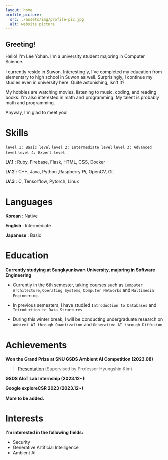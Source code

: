 ```yaml
---
layout: home
profile_picture:
  src: ./assets/img/profile-pic.jpg
  alt: website picture
---
```


## Greeting!

<p>
Hello! I'm Lee Yohan. I'm a university student majoring in Computer Science.
</p>

<p>
I currently reside in Suwon. Interestingly, I've completed my education from elementary to high school in Suwon as well. Surprisingly, I continue my studies even in university here. Quite astonishing, isn't it?
</p>

<p>
My hobbies are watching movies, listening to music, coding, and reading books. I'm also interested in math and programming. My talent is probably math and programming.
</p>

<p>
Anyway, I'm glad to meet you!
</p>

# Skills

`level 1: Basic level`
`level 2: Intermediate level`
`level 3: Advanced level`
`level 4: Expert level`

**LV.1** : Ruby, Firebase, Flask, HTML, CSS, Docker

**LV.2** : C++, Java, Python ,Raspberry Pi, OpenCV, Git

**LV.3** : C, Tensorflow, Pytorch, Linux

# Languages

**Korean** : Native

**English** : Intermediate

**Japanese** : Basic

# Education

**Currently studying at Sungkyunkwan University, majoring in Software Engineering**


+ Currently in the 6th semester, taking courses such as `Computer Architecture`, `Operating Systems`, `Computer Networks` and `Multimedia Engineering`.


+ In previous semesters, I have studied `Introduction to Databases` and `Introduction to Data Structures`


+ During this winter break, I will be conducting undergraduate research on `Ambient AI through Quantization` and `Generative AI through Diffusion`

# Achievements

**Won the Grand Prize at SNU GSDS Ambient AI Competition (2023.08)**
>[Presentation](https://www.youtube.com/watch?v=tTR6bGrUP0c)
>(Supervised by Professor Hyungshin Kim)

**GSDS AIoT Lab Internship (2023.12~)**

**Google exploreCSR 2023 (2023.12~)**

**More to be added.**

# Interests

**I'm interested in the following fields:**
+ Security
+ Generative Artificial Intelligence
+ Ambient AI